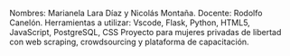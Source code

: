 Nombres: Marianela Lara Díaz y Nicolás Montaña.
Docente: Rodolfo Canelón.
Herramientas a utilizar: Vscode, Flask, Python, HTML5, JavaScript, PostgreSQL, CSS
Proyecto para mujeres privadas de libertad con web scraping, crowdsourcing y plataforma de capacitación.